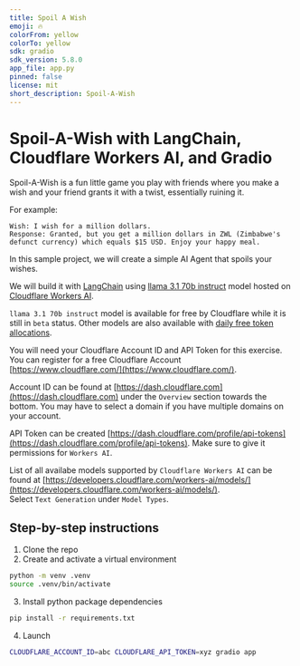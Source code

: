 ```yaml
---
title: Spoil A Wish
emoji: 🔥
colorFrom: yellow
colorTo: yellow
sdk: gradio
sdk_version: 5.8.0
app_file: app.py
pinned: false
license: mit
short_description: Spoil-A-Wish
---
```


# Spoil-A-Wish with LangChain, Cloudflare Workers AI, and Gradio

Spoil-A-Wish is a fun little game you play with friends where you make a wish and your friend grants it with a twist, essentially ruining it.

For example:

```
Wish: I wish for a million dollars.  
Response: Granted, but you get a million dollars in ZWL (Zimbabwe's defunct currency) which equals $15 USD. Enjoy your happy meal.
```

In this sample project, we will create a simple AI Agent that spoils your wishes.

We will build it with [LangChain](https://www.langchain.com) using [llama 3.1 70b instruct](https://developers.cloudflare.com/workers-ai/models/llama-3.1-70b-instruct/) model hosted on [Cloudflare Workers AI](https://developers.cloudflare.com/workers-ai/).  

`llama 3.1 70b instruct` model is available for free by Cloudflare while it is still in `beta` status. Other models are also available with [daily free token allocations](https://developers.cloudflare.com/workers-ai/platform/pricing/#free-allocation).

You will need your Cloudflare Account ID and API Token for this exercise.  
You can register for a free Cloudflare Account [https://www.cloudflare.com/](https://www.cloudflare.com/).

Account ID can be found at [https://dash.cloudflare.com](https://dash.cloudflare.com) under the `Overview` section towards the bottom. You may have to select a domain if you have multiple domains on your account.

API Token can be created [https://dash.cloudflare.com/profile/api-tokens](https://dash.cloudflare.com/profile/api-tokens). Make sure to give it permissions for `Workers AI`.

List of all availabe models supported by `Cloudflare Workers AI` can be found at [https://developers.cloudflare.com/workers-ai/models/](https://developers.cloudflare.com/workers-ai/models/).  
Select `Text Generation` under `Model Types`.

## Step-by-step instructions

1. Clone the repo
2. Create and activate a virtual environment
```bash
python -m venv .venv
source .venv/bin/activate
```
3. Install python package dependencies
```bash
pip install -r requirements.txt
```
4. Launch
```bash
CLOUDFLARE_ACCOUNT_ID=abc CLOUDFLARE_API_TOKEN=xyz gradio app
```